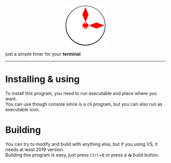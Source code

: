 <center>
  <img src="https://github.com/kisoqual/tiemer/raw/refs/heads/master/tiemer.svg" width=128 height=128>
</center>

just a simple timer for your **terminal**

---

# Installing & using
To install this program, you need to run executable and place where you want.<br>
You can use though console since is a cli program, but you can also run as executable icon.

# Building
You can try to modify and build with anything else, but if you using VS, it needs at least 2019 version.<br>
Building this program is easy, just press `Ctrl`+`B` or press a `📥` build button.
